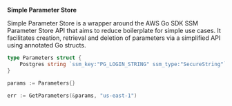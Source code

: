 **Simple Parameter Store**

Simple Parameter Store is a wrapper around the AWS Go SDK SSM Parameter Store API that aims to reduce boilerplate 
for simple use cases. It facilitates creation, retrieval and deletion of parameters via a simplified API using
annotated Go structs. 

```go
type Parameters struct {
	Postgres string `ssm_key:"PG_LOGIN_STRING" ssm_type:"SecureString"`
}

params := Parameters{}

err := GetParameters(&params, "us-east-1")

```